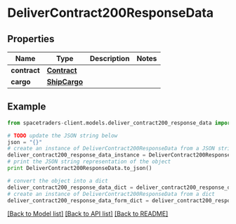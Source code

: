 # DeliverContract200ResponseData


## Properties

Name | Type | Description | Notes
------------ | ------------- | ------------- | -------------
**contract** | [**Contract**](Contract.md) |  | 
**cargo** | [**ShipCargo**](ShipCargo.md) |  | 

## Example

```python
from spacetraders-client.models.deliver_contract200_response_data import DeliverContract200ResponseData

# TODO update the JSON string below
json = "{}"
# create an instance of DeliverContract200ResponseData from a JSON string
deliver_contract200_response_data_instance = DeliverContract200ResponseData.from_json(json)
# print the JSON string representation of the object
print DeliverContract200ResponseData.to_json()

# convert the object into a dict
deliver_contract200_response_data_dict = deliver_contract200_response_data_instance.to_dict()
# create an instance of DeliverContract200ResponseData from a dict
deliver_contract200_response_data_form_dict = deliver_contract200_response_data.from_dict(deliver_contract200_response_data_dict)
```
[[Back to Model list]](../README.md#documentation-for-models) [[Back to API list]](../README.md#documentation-for-api-endpoints) [[Back to README]](../README.md)



